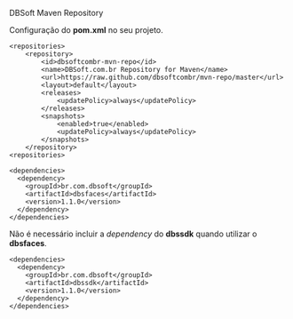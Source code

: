 DBSoft Maven Repository

Configuração do **pom.xml** no seu projeto.

```
<repositories>
	<repository>
		<id>dbsoftcombr-mvn-repo</id>
		<name>DBSoft.com.br Repository for Maven</name>
		<url>https://raw.github.com/dbsoftcombr/mvn-repo/master</url>
		<layout>default</layout> 
		<releases>
			<updatePolicy>always</updatePolicy>
		</releases>
		<snapshots>
			<enabled>true</enabled>
			<updatePolicy>always</updatePolicy>
		</snapshots>			
	</repository>
<repositories>
```

```
<dependencies>
  <dependency>
  	<groupId>br.com.dbsoft</groupId>
  	<artifactId>dbsfaces</artifactId>
  	<version>1.1.0</version>
  </dependency>
</dependencies>
```
Não é necessário incluir a *dependency* do **dbssdk** quando utilizar o **dbsfaces**.

```
<dependencies>
  <dependency>
  	<groupId>br.com.dbsoft</groupId>
  	<artifactId>dbssdk</artifactId>
  	<version>1.1.0</version>
  </dependency>
</dependencies>
```

